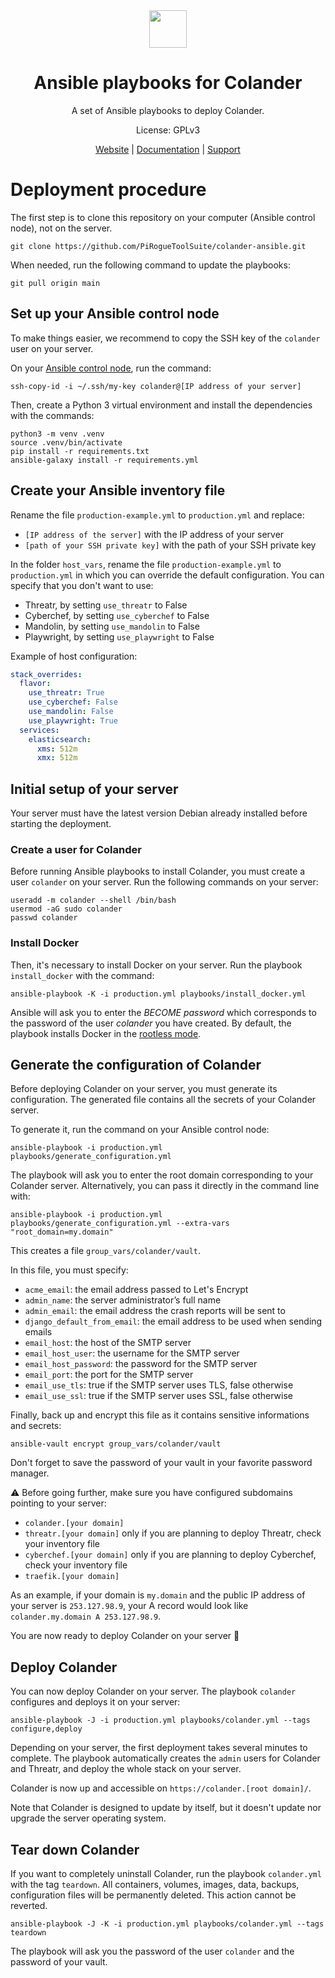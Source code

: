<div align="center">
<img width="60px" src="https://pts-project.org/android-chrome-512x512.png">
<h1>Ansible playbooks for Colander</h1>
<p>
A set of Ansible playbooks to deploy Colander.
</p>
<p>
License: GPLv3
</p>
<p>
<a href="https://pts-project.org">Website</a> | 
<a href="https://pts-project.org/docs/pirogue/overview/">Documentation</a> | 
<a href="https://discord.gg/qGX73GYNdp">Support</a>
</p>
</div>

# Deployment procedure
The first step is to clone this repository on your computer (Ansible control node), not on the server. 
```
git clone https://github.com/PiRogueToolSuite/colander-ansible.git
```

When needed, run the following command to update the playbooks:
```
git pull origin main
```

## Set up your Ansible control node
To make things easier, we recommend to copy the SSH key of the `colander` user on your server. 

On your [Ansible control node](https://docs.ansible.com/ansible/latest/getting_started/basic_concepts.html#control-node), run the command:
```
ssh-copy-id -i ~/.ssh/my-key colander@[IP address of your server]
```

Then, create a Python 3 virtual environment and install the dependencies with the commands: 
```
python3 -m venv .venv
source .venv/bin/activate
pip install -r requirements.txt
ansible-galaxy install -r requirements.yml
```


## Create your Ansible inventory file
Rename the file `production-example.yml` to `production.yml` and replace:
* `[IP address of the server]` with the IP address of your server
* `[path of your SSH private key]` with the path of your SSH private key

In the folder `host_vars`, rename the file `production-example.yml` to `production.yml` in which you can override the default configuration. You can specify that you don't want to use:
* Threatr, by setting `use_threatr` to False
* Cyberchef, by setting `use_cyberchef` to False
* Mandolin, by setting `use_mandolin` to False
* Playwright, by setting `use_playwright` to False

Example of host configuration:
```yaml
stack_overrides:
  flavor:
    use_threatr: True
    use_cyberchef: False
    use_mandolin: False
    use_playwright: True
  services:
    elasticsearch:
      xms: 512m
      xmx: 512m
```

## Initial setup of your server 
Your server must have the latest version Debian already installed before starting the deployment. 

### Create a user for Colander
Before running Ansible playbooks to install Colander, you must create a user `colander` on your server. Run the following commands on your server:
```
useradd -m colander --shell /bin/bash
usermod -aG sudo colander
passwd colander
```

### Install Docker
Then, it's necessary to install Docker on your server. Run the playbook `install_docker` with the command:
```
ansible-playbook -K -i production.yml playbooks/install_docker.yml
```
Ansible will ask you to enter the *BECOME password* which corresponds to the password of the user *colander* you have created. By default, the playbook installs Docker in the [rootless mode](https://docs.docker.com/engine/security/rootless/).


## Generate the configuration of Colander
Before deploying Colander on your server, you must generate its configuration. The generated file contains all the secrets of your Colander server.

To generate it, run the command on your Ansible control node:
```
ansible-playbook -i production.yml playbooks/generate_configuration.yml
```

The playbook will ask you to enter the root domain corresponding to your Colander server. Alternatively, you can pass it directly in the command line with: 
```
ansible-playbook -i production.yml playbooks/generate_configuration.yml --extra-vars "root_domain=my.domain"
```
This creates a file `group_vars/colander/vault`. 

In this file, you must specify:
* `acme_email`: the email address passed to Let's Encrypt
* `admin_name`: the server administrator’s full name
* `admin_email`: the email address the crash reports will be sent to
* `django_default_from_email`: the email address to be used when sending emails
* `email_host`: the host of the SMTP server
* `email_host_user`: the username for the SMTP server
* `email_host_password`: the password for the SMTP server
* `email_port`: the port for the SMTP server
* `email_use_tls`: true if the SMTP server uses TLS, false otherwise
* `email_use_ssl`: true if the SMTP server uses SSL, false otherwise

Finally, back up and encrypt this file as it contains sensitive informations and secrets:
```
ansible-vault encrypt group_vars/colander/vault
```
Don't forget to save the password of your vault in your favorite password manager.

⚠️ Before going further, make sure you have configured subdomains pointing to your server:
* `colander.[your domain]`
* `threatr.[your domain]` only if you are planning to deploy Threatr, check your inventory file
* `cyberchef.[your domain]` only if you are planning to deploy Cyberchef, check your inventory file
* `traefik.[your domain]`

As an example, if your domain is `my.domain` and the public IP address of your server is `253.127.98.9`, your A record would look like `colander.my.domain A 253.127.98.9`.

You are now ready to deploy Colander on your server 🎉


## Deploy Colander
You can now deploy Colander on your server. The playbook `colander` configures and deploys it on your server:
```
ansible-playbook -J -i production.yml playbooks/colander.yml --tags configure,deploy
```
Depending on your server, the first deployment takes several minutes to complete. The playbook automatically creates the `admin` users for Colander and Threatr, and deploy the whole stack on your server.

Colander is now up and accessible on `https://colander.[root domain]/`.

Note that Colander is designed to update by itself, but it doesn't update nor upgrade the server operating system.


## Tear down Colander
If you want to completely uninstall Colander, run the playbook `colander.yml` with the tag `teardown`. All containers, volumes, images, data, backups, configuration files will be permanently deleted. This action cannot be reverted.

```
ansible-playbook -J -K -i production.yml playbooks/colander.yml --tags teardown
```

The playbook will ask you the password of the user `colander` and the password of your vault.